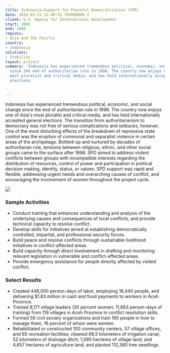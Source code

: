```yaml
---
title: Indonesia—Support for Peaceful Democratization (SPD)
date: 2016-01-21 22:40:52.765000000 Z
client: U.S. Agency for International Development
start: 2005
end: 2008
regions:
- Asia and the Pacific
country:
- Indonesia
solutions:
- Stability
layout: project
summary: 'Indonesia has experienced tremendous political, economic, and social change
  since the end of authoritarian rule in 1998. The country now enjoys one of Asia''s
  most pluralist and critical media, and has held internationally accepted general
  elections.

'
---
```


Indonesia has experienced tremendous political, economic, and social change since the end of authoritarian rule in 1998. The country now enjoys one of Asia's most pluralist and critical media, and has held internationally accepted general elections. The transition from authoritarianism to democracy was not free of serious complications and setbacks, however. One of the most disturbing effects of the breakdown of repressive state control was the eruption of communal and separatist violence in certain areas of the archipelago. Bottled-up and nurtured by decades of authoritarian rule, tensions between religious, ethnic, and other social groups came to the surface after 1998. SPD aimed to address violent conflicts between groups with incompatible interests regarding the distribution of resources, control of power and participation in political decision making, identity, status, or values. SPD support was rapid and flexible, addressing urgent needs and overarching causes of conflict, and  encouraging the involvement of women throughout the project cycle.

![][1]

###  Sample Activities

* Conduct training that enhances understanding and analysis of the underlying causes and consequences of local conflicts, and provide technical capacity to resolve conflict.
* Develop skills for initiatives aimed at establishing democratically controlled, impartial, and professional security forces.
* Build peace and resolve conflicts through sustainable livelihood initiatives in conflict-affected areas.
* Build capacity through direct involvement in drafting and monitoring relevant legislation in vulnerable and conflict-affected areas.
* Provide emergency assistance for people directly affected by violent conflict.

###  Select Results

* Created 448,000 person-days of labor, employing 16,440 people, and delivering $1.83 million in cash and food payments to workers in Aceh Province.
* Trained 8,171 village leaders (35 percent women; 11,683 person-days of training) from 119 villages in Aceh Province in conflict resolution skills.
* Formed 56 civil society organizations and train 165 people in how to manage them, 16 percent of whom were women.
* Rehabilitated or constructed 100 community centers, 57 village offices, and 65 recreation facilities; cleaned 66.5 kilometers of irrigation canal; 52 kilometers of drainage ditch; 1,090 hectares of village land; and 4,657 hectares of agriculture land; and planted 112,380 tree seedlings.

[1]: /assets/images/projects/Indonesia-ACEH.jpg
